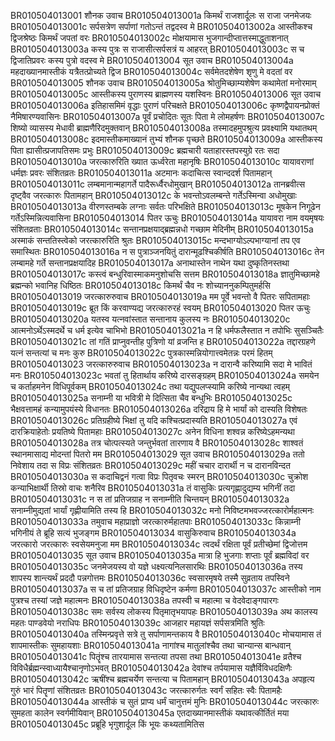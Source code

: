 BR010504013001	शौनक उवाच
BR010504013001a	किमर्थं राजशार्दूलः स राजा जनमेजयः
BR010504013001c	सर्पसत्रेण सर्पाणां गतोऽन्तं तद्वदस्व मे
BR010504013002a	आस्तीकश्च द्विजश्रेष्ठः किमर्थं जपतां वरः
BR010504013002c	मोक्षयामास भुजगान्दीप्तात्तस्माद्धुताशनात्
BR010504013003a	कस्य पुत्रः स राजासीत्सर्पसत्रं य आहरत्
BR010504013003c	स च द्विजातिप्रवरः कस्य पुत्रो वदस्व मे
BR010504013004	सूत उवाच
BR010504013004a	महदाख्यानमास्तीकं यत्रैतत्प्रोच्यते द्विज
BR010504013004c सर्वमेतदशेषेण शृणु मे वदतां वर
BR010504013005	शौनक उवाच
BR010504013005a श्रोतुमिच्छाम्यशेषेण कथामेतां मनोरमाम्
BR010504013005c आस्तीकस्य पुराणस्य ब्राह्मणस्य यशस्विनः
BR010504013006	सूत उवाच
BR010504013006a इतिहासमिमं वृद्धाः पुराणं परिचक्षते
BR010504013006c कृष्णद्वैपायनप्रोक्तं नैमिषारण्यवासिनः
BR010504013007a पूर्वं प्रचोदितः सूतः पिता मे लोमहर्षणः
BR010504013007c शिष्यो व्यासस्य मेधावी ब्राह्मणैरिदमुक्तवान्
BR010504013008a तस्मादहमुपश्रुत्य प्रवक्ष्यामि यथातथम्
BR010504013008c इदमास्तीकमाख्यानं तुभ्यं शौनक पृच्छते
BR010504013009a आस्तीकस्य पिता ह्यासीत्प्रजापतिसमः प्रभुः
BR010504013009c ब्रह्मचारी यताहारस्तपस्युग्रे रतः सदा
BR010504013010a जरत्कारुरिति ख्यात ऊर्ध्वरेता महानृषिः
BR010504013010c यायावराणां धर्मज्ञः प्रवरः संशितव्रतः
BR010504013011a अटमानः कदाचित्स स्वान्ददर्श पितामहान्
BR010504013011c लम्बमानान्महागर्ते पादैरूर्ध्वैरधोमुखान्
BR010504013012a तानब्रवीत्स दृष्ट्वैव जरत्कारुः पितामहान्
BR010504013012c के भवन्तोऽवलम्बन्ते गर्तेऽस्मिन्वा अधोमुखाः
BR010504013013a वीरणस्तम्बके लग्नाः सर्वतः परिभक्षिते
BR010504013013c मूषकेन निगूढेन गर्तेऽस्मिन्नित्यवासिना
BR010504013014	पितर ऊचुः
BR010504013014a यायावरा नाम वयमृषयः संशितव्रताः
BR010504013014c सन्तानप्रक्षयाद्ब्रह्मन्नधो गच्छाम मेदिनीम्
BR010504013015a अस्माकं सन्ततिस्त्वेको जरत्कारुरिति श्रुतः
BR010504013015c मन्दभाग्योऽल्पभाग्यानां तप एव समास्थितः
BR010504013016a न स पुत्राञ्जनयितुं दारान्मूढश्चिकीर्षति
BR010504013016c तेन लम्बामहे गर्ते सन्तानप्रक्षयादिह
BR010504013017a अनाथास्तेन नाथेन यथा दुष्कृतिनस्तथा
BR010504013017c कस्त्वं बन्धुरिवास्माकमनुशोचसि सत्तम
BR010504013018a ज्ञातुमिच्छामहे ब्रह्मन्को भवानिह धिष्ठितः
BR010504013018c किमर्थं चैव नः शोच्याननुकम्पितुमर्हसि
BR010504013019	जरत्कारुरुवाच
BR010504013019a मम पूर्वे भवन्तो वै पितरः सपितामहाः
BR010504013019c ब्रूत किं करवाण्यद्य जरत्कारुरहं स्वयम्
BR010504013020	पितर ऊचुः
BR010504013020a यतस्व यत्नवांस्तात सन्तानाय कुलस्य नः
BR010504013020c आत्मनोऽर्थेऽस्मदर्थे च धर्म इत्येव चाभिभो
BR010504013021a न हि धर्मफलैस्तात न तपोभिः सुसञ्चितैः
BR010504013021c तां गतिं प्राप्नुवन्तीह पुत्रिणो यां व्रजन्ति ह
BR010504013022a तद्दारग्रहणे यत्नं सन्तत्यां च मनः कुरु
BR010504013022c पुत्रकास्मन्नियोगात्त्वमेतन्नः परमं हितम्
BR010504013023	जरत्कारुरुवाच
BR010504013023a न दारान्वै करिष्यामि सदा मे भावितं मनः
BR010504013023c भवतां तु हितार्थाय करिष्ये दारसङ्ग्रहम्
BR010504013024a समयेन च कर्ताहमनेन विधिपूर्वकम्
BR010504013024c तथा यद्युपलप्स्यामि करिष्ये नान्यथा त्वहम्
BR010504013025a सनाम्नी या भवित्री मे दित्सिता चैव बन्धुभिः
BR010504013025c भैक्षवत्तामहं कन्यामुपयंस्ये विधानतः
BR010504013026a दरिद्राय हि मे भार्यां को दास्यति विशेषतः
BR010504013026c प्रतिग्रहीष्ये भिक्षां तु यदि कश्चित्प्रदास्यति
BR010504013027a एवं दारक्रियाहेतोः प्रयतिष्ये पितामहाः
BR010504013027c अनेन विधिना शश्वन्न करिष्येऽहमन्यथा
BR010504013028a तत्र चोत्पत्स्यते जन्तुर्भवतां तारणाय वै
BR010504013028c शाश्वतं स्थानमासाद्य मोदन्तां पितरो मम
BR010504013029	सूत उवाच
BR010504013029a ततो निवेशाय तदा स विप्रः संशितव्रतः
BR010504013029c महीं चचार दारार्थी न च दारानविन्दत
BR010504013030a स कदाचिद्वनं गत्वा विप्रः पितृवचः स्मरन्
BR010504013030c चुक्रोश कन्याभिक्षार्थी तिस्रो वाचः शनैरिव
BR010504013031a तं वासुकिः प्रत्यगृह्णादुद्यम्य भगिनीं तदा
BR010504013031c न स तां प्रतिजग्राह न सनाम्नीति चिन्तयन्
BR010504013032a सनाम्नीमुद्यतां भार्यां गृह्णीयामिति तस्य हि
BR010504013032c मनो निविष्टमभवज्जरत्कारोर्महात्मनः
BR010504013033a तमुवाच महाप्राज्ञो जरत्कारुर्महातपाः
BR010504013033c किन्नाम्नी भगिनीयं ते ब्रूहि सत्यं भुजङ्गम
BR010504013034	वासुकिरुवाच
BR010504013034a जरत्कारो जरत्कारुः स्वसेयमनुजा मम
BR010504013034c त्वदर्थं रक्षिता पूर्वं प्रतीच्छेमां द्विजोत्तम
BR010504013035	सूत उवाच
BR010504013035a मात्रा हि भुजगाः शप्ताः पूर्वं ब्रह्मविदां वर
BR010504013035c जनमेजयस्य वो यज्ञे धक्ष्यत्यनिलसारथिः
BR010504013036a तस्य शापस्य शान्त्यर्थं प्रददौ पन्नगोत्तमः
BR010504013036c स्वसारमृषये तस्मै सुव्रताय तपस्विने
BR010504013037a स च तां प्रतिजग्राह विधिदृष्टेन कर्मणा
BR010504013037c आस्तीको नाम पुत्रश्च तस्यां जज्ञे महात्मनः
BR010504013038a तपस्वी च महात्मा च वेदवेदाङ्गपारगः
BR010504013038c समः सर्वस्य लोकस्य पितृमातृभयापहः
BR010504013039a अथ कालस्य महतः पाण्डवेयो नराधिपः
BR010504013039c आजहार महायज्ञं सर्पसत्रमिति श्रुतिः
BR010504013040a तस्मिन्प्रवृत्ते सत्रे तु सर्पाणामन्तकाय वै
BR010504013040c मोचयामास तं शापमास्तीकः सुमहायशाः
BR010504013041a नागांश्च मातुलांश्चैव तथा चान्यान्स बान्धवान्
BR010504013041c पितॄंश्च तारयामास सन्तत्या तपसा तथा
BR010504013041e व्रतैश्च विविधैर्ब्रह्मन्स्वाध्यायैश्चानृणोऽभवत्
BR010504013042a देवांश्च तर्पयामास यज्ञैर्विविधदक्षिणैः
BR010504013042c ऋषींश्च ब्रह्मचर्येण सन्तत्या च पितामहान्
BR010504013043a अपहृत्य गुरुं भारं पितॄणां संशितव्रतः
BR010504013043c जरत्कारुर्गतः स्वर्गं सहितः स्वैः पितामहैः
BR010504013044a आस्तीकं च सुतं प्राप्य धर्मं चानुत्तमं मुनिः
BR010504013044c जरत्कारुः सुमहता कालेन स्वर्गमीयिवान्
BR010504013045a एतदाख्यानमास्तीकं यथावत्कीर्तितं मया
BR010504013045c प्रब्रूहि भृगुशार्दूल किं भूयः कथ्यतामितिस
